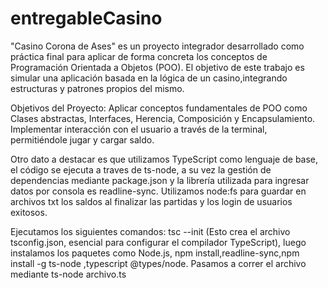 # entregableCasino
"Casino Corona de Ases" es un proyecto integrador desarrollado como práctica final para aplicar de forma concreta los conceptos de Programación Orientada a Objetos (POO).
El objetivo de este trabajo es simular una aplicación basada en la lógica de un casino,integrando estructuras y patrones propios del mismo.

Objetivos del Proyecto:
Aplicar conceptos fundamentales de POO como Clases abstractas, Interfaces, Herencia, Composición y Encapsulamiento.
Implementar interacción con el usuario a través de la terminal, permitiéndole jugar y cargar saldo.

Otro dato a destacar es que utilizamos TypeScript como lenguaje de base, el código se ejecuta a traves de ts-node, a su vez la gestión de dependencias mediante package.json y la librería utilizada para ingresar datos por consola es readline-sync.
Utilizamos node:fs para guardar en archivos txt los saldos al finalizar las partidas y los login de usuarios exitosos.

Ejecutamos los siguientes comandos:
tsc --init (Esto crea el archivo tsconfig.json, esencial para configurar el compilador TypeScript), luego instalamos los paquetes como Node.js, npm install,readline-sync,npm install -g ts-node ,typescript @types/node.
Pasamos a correr el archivo mediante ts-node archivo.ts


